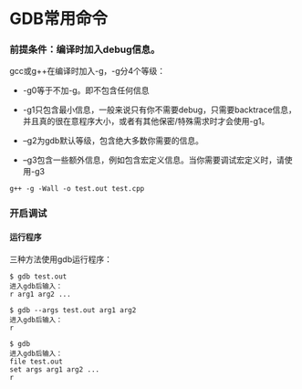 
# GDB常用命令

### 前提条件：编译时加入debug信息。

gcc或g++在编译时加入-g，-g分4个等级：

* -g0等于不加-g。即不包含任何信息

* -g1只包含最小信息，一般来说只有你不需要debug，只需要backtrace信息，并且真的很在意程序大小，或者有其他保密/特殊需求时才会使用-g1。

* –g2为gdb默认等级，包含绝大多数你需要的信息。

* –g3包含一些额外信息，例如包含宏定义信息。当你需要调试宏定义时，请使用-g3

```shell
g++ -g -Wall -o test.out test.cpp
```

### 开启调试

#### 运行程序

三种方法使用gdb运行程序：

```shell
$ gdb test.out
进入gdb后输入：
r arg1 arg2 ...
```

```shell
$ gdb --args test.out arg1 arg2
进入gdb后输入：
r
```

```shell
$ gdb
进入gdb后输入：
file test.out
set args arg1 arg2 ...
r
```






